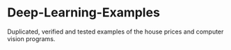 # Deep-Learning-Examples
Duplicated, verified and tested examples of the house prices and computer vision programs.
